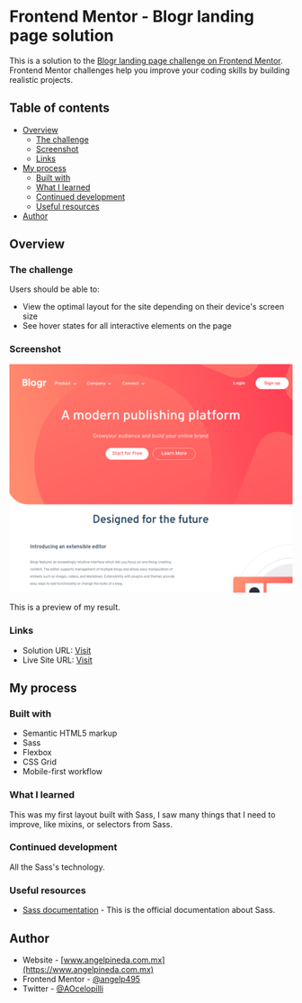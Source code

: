 # Frontend Mentor - Blogr landing page solution

This is a solution to the [Blogr landing page challenge on Frontend Mentor](https://www.frontendmentor.io/challenges/blogr-landing-page-EX2RLAApP). Frontend Mentor challenges help you improve your coding skills by building realistic projects. 

## Table of contents

- [Overview](#overview)
  - [The challenge](#the-challenge)
  - [Screenshot](#screenshot)
  - [Links](#links)
- [My process](#my-process)
  - [Built with](#built-with)
  - [What I learned](#what-i-learned)
  - [Continued development](#continued-development)
  - [Useful resources](#useful-resources)
- [Author](#author)

## Overview

### The challenge

Users should be able to:

- View the optimal layout for the site depending on their device's screen size
- See hover states for all interactive elements on the page

### Screenshot

![](/images/blogrLandingPage.png)

This is a preview of my result.

### Links

- Solution URL: [Visit]()
- Live Site URL: [Visit](https://aocelopilli.github.io/frontendMentor-blogrLandingPage/)

## My process

### Built with

- Semantic HTML5 markup
- Sass
- Flexbox
- CSS Grid
- Mobile-first workflow


### What I learned

This was my first layout built with Sass, I saw many things that I need to improve, like mixins, or selectors from Sass.

### Continued development

All the Sass's technology.

### Useful resources

- [Sass documentation](https://sass-lang.com/documentation) - This is the official documentation about Sass.


## Author

+ Website - [www.angelpineda.com.mx](https://www.angelpineda.com.mx)
+ Frontend Mentor - [@angelp495](https://www.frontendmentor.io/profile/angelp495)
+ Twitter - [@AOcelopilli](https://twitter.com/AOcelopilli)
